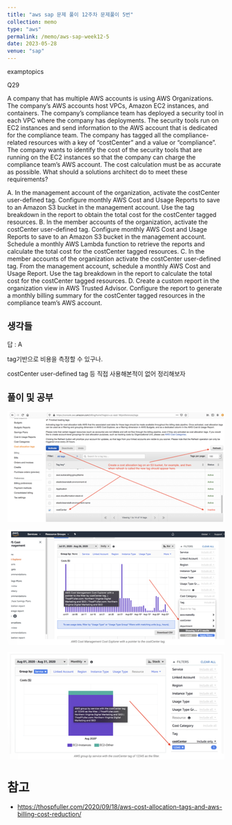 ```yaml
---
title: "aws sap 문제 풀이 12주차 문제풀이 5번"
collection: memo
type: "aws"
permalink: /memo/aws-sap-week12-5
date: 2023-05-28
venue: "sap"
---
```


examptopics

Q29

A company that has multiple AWS accounts is using AWS Organizations. The company’s AWS accounts host VPCs, Amazon EC2 instances, and containers.
The company’s compliance team has deployed a security tool in each VPC where the company has deployments. The security tools run on EC2 instances and send information to the AWS account that is dedicated for the compliance team. The company has tagged all the compliance-related resources with a key of “costCenter” and a value or “compliance”.
The company wants to identify the cost of the security tools that are running on the EC2 instances so that the company can charge the compliance team’s AWS account. The cost calculation must be as accurate as possible.
What should a solutions architect do to meet these requirements?

A. In the management account of the organization, activate the costCenter user-defined tag. Configure monthly AWS Cost and Usage Reports to save to an Amazon S3 bucket in the management account. Use the tag breakdown in the report to obtain the total cost for the costCenter tagged resources.
B. In the member accounts of the organization, activate the costCenter user-defined tag. Configure monthly AWS Cost and Usage Reports to save to an Amazon S3 bucket in the management account. Schedule a monthly AWS Lambda function to retrieve the reports and calculate the total cost for the costCenter tagged resources.
C. In the member accounts of the organization activate the costCenter user-defined tag. From the management account, schedule a monthly AWS Cost and Usage Report. Use the tag breakdown in the report to calculate the total cost for the costCenter tagged resources.
D. Create a custom report in the organization view in AWS Trusted Advisor. Configure the report to generate a monthly billing summary for the costCenter tagged resources in the compliance team’s AWS account.

## 생각들

답 : A

tag기반으로 비용을 측정할 수 있구나.

costCenter user-defined tag 등 직접 사용해본적이 없어 정리해보자

## 풀이 및 공부 

![](/assets/2023-05-28-22-30-58.png)

![](/assets/2023-05-28-22-31-25.png)

![](/assets/2023-05-28-22-32-07.png)

# 참고 

- https://thospfuller.com/2020/09/18/aws-cost-allocation-tags-and-aws-billing-cost-reduction/



